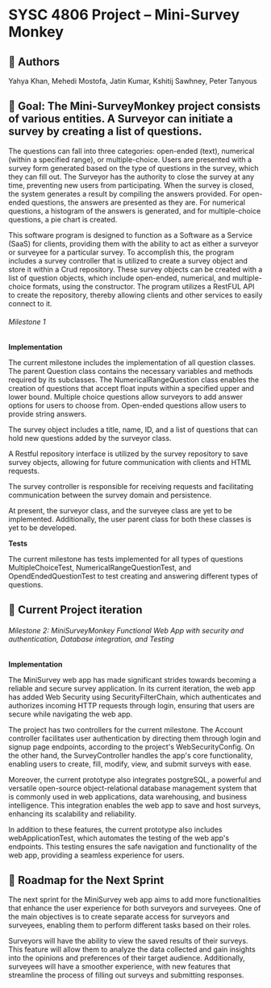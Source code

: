 
# SYSC 4806 Project – Mini-Survey Monkey
## 👥 Authors 
Yahya Khan, Mehedi Mostofa, Jatin Kumar, Kshitij Sawhney, Peter Tanyous

## 🥅 Goal: The Mini-SurveyMonkey project consists of various entities. A Surveyor can initiate a survey by creating a list of questions.
The questions can fall into three categories: open-ended (text), numerical (within a specified range), or multiple-choice.
Users are presented with a survey form generated based on the type of questions in the survey, which they can fill out. 
The Surveyor has the authority to close the survey at any time, preventing new users from participating. 
When the survey is closed, the system generates a result by compiling the answers provided. 
For open-ended questions, the answers are presented as they are. 
For numerical questions, a histogram of the answers is generated, and for multiple-choice questions, a pie chart is created.

This software program is designed to function as a Software as a Service (SaaS) for clients, providing them with the ability 
to act as either a surveyor or surveyee for a particular survey. To accomplish this, the program includes a survey controller 
that is utilized to create a survey object and store it within a Crud repository. These survey objects can be created with a 
list of question objects, which include open-ended, numerical, and multiple-choice formats, using the constructor. 
The program utilizes a RestFUL API to create the repository, thereby allowing clients and other services to easily connect to it.

###### Milestone 1

**Implementation**

The current milestone includes the implementation of all question classes. The parent Question class contains the necessary 
variables and methods required by its subclasses. The NumericalRangeQuestion class enables the creation of questions that accept 
float inputs within a specified upper and lower bound. Multiple choice questions allow surveyors to add answer options for users 
to choose from. Open-ended questions allow users to provide string answers.

The survey object includes a title, name, ID, and a list of questions that can hold new questions added by the surveyor class.

A Restful repository interface is utilized by the survey repository to save survey objects, allowing for future communication 
with clients and HTML requests.

The survey controller is responsible for receiving requests and facilitating communication between the survey domain and 
persistence.

At present, the surveyor class, and the surveyee class are yet to be implemented. Additionally, the user parent class 
for both these classes is yet to be developed.

**Tests**

The current milestone has tests implemented for all types of questions MultipleChoiceTest, NumericalRangeQuestionTest, and
OpendEndedQuestionTest to test creating and answering different types of questions. 

## 📄 Current Project iteration

###### Milestone 2: MiniSurveyMonkey Functional Web App with security and authentication, Database integration, and Testing

**Implementation**

The MiniSurvey web app has made significant strides towards becoming a reliable and secure survey application.
In its current iteration, the web app has added Web Security using SecurityFilterChain, which authenticates 
and authorizes incoming HTTP requests through login, ensuring that users are secure while navigating the web app.

The project has two controllers for the current milestone. The Account controller facilitates user authentication
by directing them through login and signup page endpoints, according to the project's WebSecurityConfig. On the other hand,
the SurveyController handles the app's core functionality, enabling users to create, fill, modify, view, and submit surveys with ease.

Moreover, the current prototype also integrates postgreSQL, a powerful and versatile open-source object-relational
database management system that is commonly used in web applications, data warehousing, and business intelligence. 
This integration enables the web app to save and host surveys, enhancing its scalability and reliability.

In addition to these features, the current prototype also includes webApplicationTest, which automates the testing 
of the web app's endpoints. This testing ensures the safe navigation and functionality of the web app, providing a
seamless experience for users.

## 📝 Roadmap for the Next Sprint

The next sprint for the MiniSurvey web app aims to add more functionalities that enhance the user experience for both 
surveyors and surveyees. One of the main objectives is to create separate access for surveyors and surveyees, enabling 
them to perform different tasks based on their roles.

Surveyors will have the ability to view the saved results of their surveys. This feature will allow them to analyze
the data collected and gain insights into the opinions and preferences of their target audience. Additionally, 
surveyees will have a smoother experience, with new features that streamline the process of filling out surveys 
and submitting responses.
